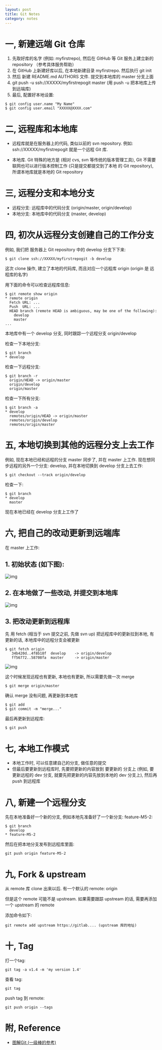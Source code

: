 ```yaml
---
layout: post
title: Git Notes
category: notes
---
```


# 一, 新建远端 Git 仓库

1. 先取好库的名字 (例如: myfirstrepo), 然后在 GitHub 等 Git 服务上建立新的 repository （参考具体服务帮助）
2. 在 GitHub 上新建好库以后, 在本地新建目录 myfirstrepo. 然后执行 git init
3. 然后 新建 README.md AUTHORS 文件. 提交到本地库的 master 分支上面
4. git push -u ssh://XXXXX/myfirstrepogit master (用 push -u 把本地库上传到远端库)
5. 最后, 配置好本地设置:

```
$ git config user.name "My Name"
$ git config user.email "XXXXX@XXXX.com"
```

# 二, 远程库和本地库

* 远程库就是在服务器上的代码, 类似以前的 svn repository. 例如: ssh://XXXXX/myfirstrepogit 就是一个远程 Git 库.

* 本地库. Git 特殊的地方是 (相对 cvs, svn 等传统的版本管理工具), Git 不需要联网也可以进行版本控制工作 (只是提交都提交到了本地 的 Git repository), 所谓本地库就是本地的 Git repository

# 三, 远程分支和本地分支

* 远程分支: 远程库中的代码分支 (origin/master, origin/develop)
* 本地分支: 本地库中的代码分支 (master, develop)

# 四, 初次从远程分支创建自己的工作分支

例如, 我们把 服务器上 Git repository 中的 develop 分支下下来:

```
$ git clone ssh://XXXXX/myfirstrepogit -b develop
```

这次 clone 操作, 建立了本地的代码库, 而且对应一个远程库 origin (origin 是 远程库的名字)

用下面的命令可以检查远程库信息:

```
$ git remote show origin
* remote origin
  Fetch URL: ...
  Push  URL: ...
  HEAD branch (remote HEAD is ambiguous, may be one of the following):
    develop
    master
...
```

本地库中有一个 develop 分支, 同时跟踪一个远程分支 origin/develop

检查一下本地分支:

```
$ git branch
* develop
```

检查一下远程分支:

```
$ git branch -r
  origin/HEAD -> origin/master
  origin/develop
  origin/master
```

检查一下所有分支:

```
$ git branch -a
* develop
  remotes/origin/HEAD -> origin/master
  remotes/origin/develop
  remotes/origin/master
```

# 五, 本地切换到其他的远程分支上去工作

例如, 现在本地已经和远程的分支 master 同步了, 并在 master 上工作. 现在想同步远程的另外一个分支: develop, 并在本地切换到 develop 分支上去工作:

```
$ git checkout --track origin/develop
```

检查一下:

```
$ git branch
* develop
  master
```

现在本地已经在 develop 分支上工作了

# 六, 把自己的改动更新到远端库

在 master 上工作:

## 1. 初始状态 (如下图):

![img](https://lh6.googleusercontent.com/-EhKc1ckeGGM/UbGLaESPgvI/AAAAAAAAABA/eFWePT_SkUk/w500-h483-no/2013.06.07.0001.png)

## 2. 在本地做了一些改动, 并提交到本地库

![img](https://lh3.googleusercontent.com/-H1XQ1WNpCmA/UbGQeoIt9bI/AAAAAAAAACM/lAmwMEwpO1M/w500-h363-no/2013.06.07.0002.png)

## 3. 把改动更新到远程库

先 用 fetch (相当于 svn 提交之前, 先做 svn up) 把远程库中的更新拉到本地, 有更新的话, 本地库中的远程分支会被更新

```
$ git fetch origin
   34b420d..4f8b18f  develop    -> origin/develop
   ff56772..58708fa  master     -> origin/master
```


![img](https://lh6.googleusercontent.com/-EhKc1ckeGGM/UbGLaESPgvI/AAAAAAAAABA/eFWePT_SkUk/w500-h483-no/2013.06.07.0001.png)


这个时候发现远程也有更新, 本地也有更新, 所以需要先做一次 merge

```
$ git merge origin/master
```

确认 merge 没有问题, 再更新到本地库

```
$ git add
$ git commit -m "merge..."
```

最后再更新到远程库:

```
$ git push
```

# 七, 本地工作模式

* 本地工作时, 可以任意建自己的分支, 做任意的提交
* 但最后要更新到远程库时, 先要把更新的内容放到 要更新的 分支上 (例如, 要更新远程的 dev 分支, 就要先把更新的内容先放到本地的 dev 分支上), 然后再 push 到远程库

# 八, 新建一个远程分支

先在本地准备好一个新的分支, 例如本地先准备好了一个新分支: feature-M5-2:

```
$ git branch
  develop
* feature-M5-2
```

然后在把本地分支发布到远程库里面:

```
git push origin feature-M5-2
```

# 九, Fork & upstream

从 remote 库 clone 出来以后. 有一个默认的 remote: origin

但是这个 remote 可能不是 upstream. 如果需要跟踪 upstream 的话, 需要再添加一个 upstream 的 remote

添加命令如下:

```
git remote add upstream https://gitlab.... (upstream 库的地址)
```

# 十, Tag

打一个tag:

```
git tag -a v1.4 -m 'my version 1.4'
```

查看 tag:

```
git tag
```

push tag 到 remote:

```
git push origin --tags
```

# 附, Reference

* [图解Git (一级棒的参考)](http://marklodato.github.io/visual-git-guide/index-zh-cn.html)